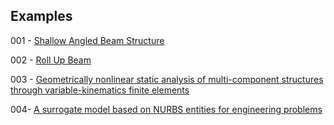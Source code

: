 ## Examples

001 - [Shallow Angled Beam Structure](https://github.com/KratosMultiphysics/Examples/tree/master/structural_mechanics/validation/beam_shallow_angled_structure)

002 - [Roll Up Beam](https://github.com/KratosMultiphysics/Examples/tree/master/structural_mechanics/validation/beam_roll_up)

003 - [Geometrically nonlinear static analysis of multi-component structures through variable-kinematics finite elements](https://doi.org/10.1007/s00707-024-04084-w)

004-  [A surrogate model based on NURBS entities for engineering problems](http://dx.doi.org/10.4203/ccc.5.1.10)
